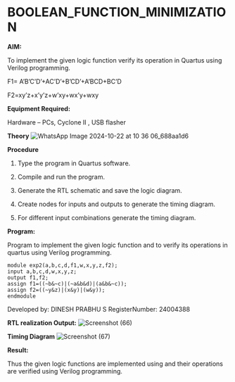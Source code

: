 # BOOLEAN_FUNCTION_MINIMIZATION

**AIM:**

To implement the given logic function verify its operation in Quartus using Verilog programming.

F1= A’B’C’D’+AC’D’+B’CD’+A’BCD+BC’D 

F2=xy’z+x’y’z+w’xy+wx’y+wxy

**Equipment Required:**

Hardware – PCs, Cyclone II , USB flasher


**Theory**
![WhatsApp Image 2024-10-22 at 10 36 06_688aa1d6](https://github.com/user-attachments/assets/d83e9ed3-1bcd-4894-861c-607970aa78ae)


**Procedure**

1.	Type the program in Quartus software.

2.	Compile and run the program.

3.	Generate the RTL schematic and save the logic diagram.

4.	Create nodes for inputs and outputs to generate the timing diagram.

5.	For different input combinations generate the timing diagram.


**Program:**

Program to implement the given logic function and to verify its operations in quartus using Verilog programming. 

```
module exp2(a,b,c,d,f1,w,x,y,z,f2);
input a,b,c,d,w,x,y,z;
output f1,f2;
assign f1=((~b&~c)|(~a&b&d)|(a&b&~c));
assign f2=((~y&z)|(x&y)|(w&y));
endmodule
```

Developed by: DINESH PRABHU S
RegisterNumber: 24004388


**RTL realization Output:**
![Screenshot (66)](https://github.com/user-attachments/assets/860fcd6a-d1bb-4f27-a8a1-890c9efc5f20)

**Timing Diagram**
![Screenshot (67)](https://github.com/user-attachments/assets/305fb82d-4226-434b-ba88-ec0320f179ca)

**Result:**

Thus the given logic functions are implemented using and their operations are verified using Verilog programming.

